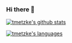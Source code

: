 ### Hi there 👋

[![tmetzke's github stats](https://github-readme-stats.vercel.app/api?username=tmetzke&title_color=ffffff&text_color=c9cacc&icon_color=2bbc8a&bg_color=1d1f21&show_icons=true&count_private=true&include_all_commits=true)](https://github.com/anuraghazra/github-readme-stats)

[![tmetzke's languages](https://github-readme-stats.vercel.app/api/top-langs/?username=tmetzke&hide=javascript,css,html&title_color=ffffff&text_color=c9cacc&icon_color=2bbc8a&bg_color=1d1f21)](https://github.com/tmetzke/tmetzke)

<!--
**tmetzke/tmetzke** is a ✨ _special_ ✨ repository because its `README.md` (this file) appears on your GitHub profile.

Here are some ideas to get you started:

- 🔭 I’m currently working on ...
- 🌱 I’m currently learning ...
- 👯 I’m looking to collaborate on ...
- 🤔 I’m looking for help with ...
- 💬 Ask me about ...
- 📫 How to reach me: ...
- 😄 Pronouns: ...
- ⚡ Fun fact: ...
-->
